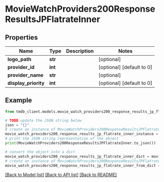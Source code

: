 # MovieWatchProviders200ResponseResultsJPFlatrateInner


## Properties

Name | Type | Description | Notes
------------ | ------------- | ------------- | -------------
**logo_path** | **str** |  | [optional] 
**provider_id** | **int** |  | [optional] [default to 0]
**provider_name** | **str** |  | [optional] 
**display_priority** | **int** |  | [optional] [default to 0]

## Example

```python
from tmdb_client.models.movie_watch_providers200_response_results_jp_flatrate_inner import MovieWatchProviders200ResponseResultsJPFlatrateInner

# TODO update the JSON string below
json = "{}"
# create an instance of MovieWatchProviders200ResponseResultsJPFlatrateInner from a JSON string
movie_watch_providers200_response_results_jp_flatrate_inner_instance = MovieWatchProviders200ResponseResultsJPFlatrateInner.from_json(json)
# print the JSON string representation of the object
print(MovieWatchProviders200ResponseResultsJPFlatrateInner.to_json())

# convert the object into a dict
movie_watch_providers200_response_results_jp_flatrate_inner_dict = movie_watch_providers200_response_results_jp_flatrate_inner_instance.to_dict()
# create an instance of MovieWatchProviders200ResponseResultsJPFlatrateInner from a dict
movie_watch_providers200_response_results_jp_flatrate_inner_from_dict = MovieWatchProviders200ResponseResultsJPFlatrateInner.from_dict(movie_watch_providers200_response_results_jp_flatrate_inner_dict)
```
[[Back to Model list]](../README.md#documentation-for-models) [[Back to API list]](../README.md#documentation-for-api-endpoints) [[Back to README]](../README.md)


